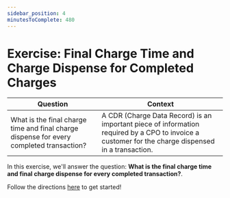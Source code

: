 ```yaml
---
sidebar_position: 4
minutesToComplete: 480
---
```


# Exercise: Final Charge Time and Charge Dispense for Completed Charges

| Question | Context |
| --- | --- |
| What is the final charge time and final charge dispense for every completed transaction? |  A CDR (Charge Data Record) is an important piece of information required by a CPO to invoice a customer for the charge dispensed in a transaction. |

In this exercise, we'll answer the question: **What is the final charge time and final charge dispense for every completed transaction?**.

Follow the directions [here](https://github.com/Data-Dynamos/excercise-ev-databricks/tree/master/final-charge-time-charge-dispensed) to get started!
